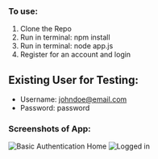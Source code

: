 ### To use:
1. Clone the Repo
2. Run in terminal: npm install
3. Run in terminal: node app.js
4. Register for an account and login

## Existing User for Testing:
* Username: johndoe@email.com
* Password: password

### Screenshots of App:
![Basic Authentication Home](https://user-images.githubusercontent.com/68924449/117568767-4dae9b80-b090-11eb-910a-fc7768225d1b.PNG)
![Logged in](https://user-images.githubusercontent.com/68924449/117568771-50a98c00-b090-11eb-9d5e-93408abfe253.PNG)

